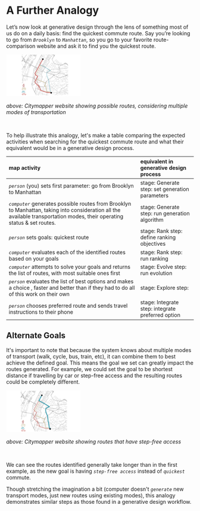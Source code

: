# A Further Analogy

Let’s now look at generative design through the lens of something most of us do on a daily basis: find the quickest commute route. Say you’re looking to go from *`Brooklyn`* to *`Manhattan`*, so you go to your favorite route-comparison website and ask it to find you the quickest route.

<img src="../../../.gitbook/assets/intro/furth1.png" style="width:200px;"/>

_above: Citymapper website showing possible routes, considering multiple modes of transportation_

<br/>

To help illustrate this analogy, let's make a table comparing the expected activities when searching for the quickest commute route and what their equivalent would be in a generative design process.

| map activity | equivalent in generative design process |
| :--- | :--- |
| *`person`* \(you\) sets first parameter: go from Brooklyn to Manhattan | stage: Generate  step: set generation parameters |
| *`computer`* generates possible routes from Brooklyn to Manhattan,  taking into consideration all the available transportation modes, their operating status & set routes. | stage: Generate  step: run generation algorithm |
| *`person`* sets goals: quickest route | stage: Rank  step: define ranking objectives |
| *`computer`* evaluates each of the identified routes based on your goals | stage: Rank  step: run ranking |
| *`computer`* attempts to solve your goals and returns the list of routes,  with most suitable ones first | stage: Evolve  step: run evolution |
| *`person`* evaluates the list of best options and makes a choice , faster and better than if they had to do all of this work on their own | stage: Explore  step: |
| *`person`* chooses preferred route and sends travel instructions to their phone | stage: Integrate   step: integrate preferred option |

## Alternate Goals

It's important to note that because the system knows about multiple modes of transport \(walk, cycle, bus, train, etc\), it can combine them to best achieve the defined goal. This means the goal we set can greatly impact the routes generated. For example, we could set the goal to be shortest distance if travelling by car or step-free access and the resulting routes could be completely different.

<img src=".gitbook/assets/intro/furth2.png" style="width:200px;"/>

_above: Citymapper website showing routes that have step-free access_

<br/>

We can see the routes identified generally take longer than in the first example, as the new goal is having *`step-free access`* instead of *`quickest`* commute.

Though stretching the imagination a bit \(computer doesn't *`generate`* new transport modes, just new routes using existing modes\), this analogy demonstrates similar steps as those found in a generative design workflow.

